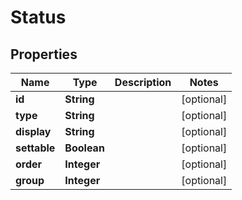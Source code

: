 
# Status

## Properties
Name | Type | Description | Notes
------------ | ------------- | ------------- | -------------
**id** | **String** |  |  [optional]
**type** | **String** |  |  [optional]
**display** | **String** |  |  [optional]
**settable** | **Boolean** |  |  [optional]
**order** | **Integer** |  |  [optional]
**group** | **Integer** |  |  [optional]



